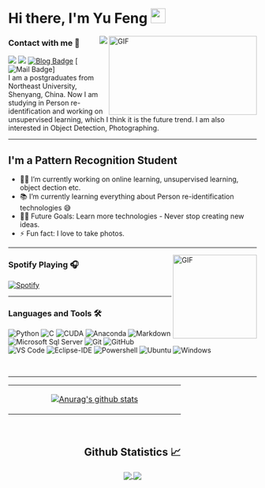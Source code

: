 # Hi there, I'm Yu Feng  <img width="30px" src="https://media.tenor.com/images/3b388fe03da271d2674faf85eb7c3fcd/tenor.gif" />
<img align="right" alt="GIF" width="300px" height="160px" src="https://media.giphy.com/media/BmmfETghGOPrW/giphy.gif" />

<!--
**fengshijituanceo/fengshijituanceo** is a ✨ _special_ ✨ repository because its `README.md` (this file) appears on your GitHub profile.

Here are some ideas to get you started:



[![Top Langs](https://github-readme-stats.vercel.app/api/top-langs/?username=NEU-Little-Prince)](https://github.com/NEU-Little-Prince/github-readme-stats)
- 🔭 I’m currently working on ...
- 🌱 I’m currently learning ...
- 👯 I’m looking to collaborate on ...
- 🤔 I’m looking for help with ...
- 💬 Ask me about ...
- 📫 How to reach me: ...
- 😄 Pronouns: ...
- ⚡ Fun fact: ...
-->
<img align="right" src="http://estruyf-github.azurewebsites.net/api/VisitorHit?user=Bgstatic&repo=Bgstatic&countColorcountColor&countColor=%237B1E7B"/>

### Contact with me 📝
![](https://img.shields.io/badge/QQ-1254001414-green.svg) ![](https://img.shields.io/badge/WeChat-feng15195777575-green.svg) [![Blog Badge](https://img.shields.io/badge/zhihu-冯宇-brightgreen)](https://www.zhihu.com/people/feng-shi-ji-tuan-re-huo) [![Mail Badge](https://img.shields.io/badge/-fengyu_cnyc@163.com-c14438?style=flat-square)]
<br />
I am a postgraduates from Northeast University, Shenyang, China. Now I am studying in Person re-identification and working on unsupervised learning, which I think it is the future trend. I am also interested in Object Detection, Photographing. 

---
## I'm a Pattern Recognition Student  

- 👨‍💻 I’m currently working on online learning, unsupervised learning, object dection etc.
- 📚 I’m currently learning everything about Person re-identification technologies 😅
- 💪🏼 Future Goals: Learn more technologies - Never stop creating new ideas.
- ⚡ Fun fact: I love to take photos.

---

<img align="right" alt="GIF" height="170px" src="https://media.giphy.com/media/J5B1Y8QZnzXXbLQIBu/giphy.gif" />

### Spotify Playing 🎧

[![Spotify](https://novatorem.bgstatic.vercel.app/api/spotify)](https://open.spotify.com/user/11153360645)

---

### Languages and Tools 🛠 

![Python](http://img.shields.io/badge/-Python-3776AB?style=flat-square&logo=python&logoColor=ffffff)
![C](http://img.shields.io/badge/-C-A8B9CC?style=flat-square&logo=c&logoColor=ffffff)
![CUDA](http://img.shields.io/badge/-NVIDIA-76B900?style=flat-square&logo=NVIDIA&logoColor=ffffff)
![Anaconda](http://img.shields.io/badge/-Anaconda-42B029?style=flat-square&logo=Anaconda&logoColor=ffffff)
![Markdown](https://img.shields.io/badge/-Markdown-000000?style=flat-square&logo=markdown)
![Microsoft Sql Server](https://img.shields.io/badge/-Sql%20Server-CC2927?style=flat-square&logo=microsoft-sql-server&logoColor=ffffff)
![Git](https://img.shields.io/badge/-Git-%23F05032?style=flat-square&logo=git&logoColor=%23ffffff)
![GitHub](https://img.shields.io/badge/-GitHub-181717?style=flat-square&logo=github)
![VS Code](http://img.shields.io/badge/-VS%20Code-007ACC?style=flat-square&logo=visual-studio-code&logoColor=ffffff)
![Eclipse-IDE](http://img.shields.io/badge/-Eclipse-2C2255?style=flat-square&logo=eclipse&logoColor=ffffff)
![Powershell](http://img.shields.io/badge/-Powershell-5391FE?style=flat-square&logo=powershell&logoColor=ffffff)
![Ubuntu](http://img.shields.io/badge/-Ubuntu-E95420?style=flat-square&logo=Ubuntu&logoColor=ffffff)
![Windows](http://img.shields.io/badge/-Windows-0078D6?style=flat-square&logo=windows&logoColor=ffffff)

<br/>

---
<table><tr><td align="center" width="55%">
  
[![Anurag's github stats](https://github-readme-stats.vercel.app/api?username=NEU-Little-Prince)](https://github.com/NEU-Little-Prince/github-readme-stats)


</td></tr></table>
<br/>

  <h2 align="center"> Github Statistics 📈 </h2>
  
  <div align="center"> 
     <a href="">
      <img align="center" src="https://github-readme-stats-sigma-five.vercel.app/api?username=NEU-Little-Prince&show_icons=true&count_private=true&theme=gotham&line_height=40" />
    </a>
    <a href="">
      <img align="center" src="https://github-readme-stats.vercel.app/api/top-langs/?username=Bgstatic&theme=gotham&line_height=40&hide=css"/>
    </a>
</div

<br/>

